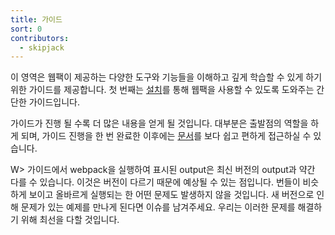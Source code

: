 ```yaml
---
title: 가이드
sort: 0
contributors:
  - skipjack
---
```


<!-- This section contains guides for understanding and mastering the wide variety of tools and features that webpack offers. The first is a simple guide that takes you through [installation](/guides/installation). -->
이 영역은 웹팩이 제공하는 다양한 도구와 기능들을 이해하고 깊게 학습할 수 있게 하기 위한 가이드를 제공합니다. 첫 번째는 [설치](/guides/installation)를 통해 웹팩을 사용할 수 있도록 도와주는 간단한 가이드입니다.

<!-- The guides get more and more advanced as you go on. Most serve as a starting point, and once completed you should feel more comfortable diving into the actual [documentation](/configuration). -->
가이드가 진행 될 수록 더 많은 내용을 얻게 될 것입니다. 대부분은 출발점의 역할을 하게 되며, 가이드 진행을 한 번 완료한 이후에는 [문서](/configuration)를 보다 쉽고 편하게 접근하실 수 있습니다.

<!-- The output shown from running webpack in the guides may differ slightly from the output of newer versions. This is to be expected. As long as the bundles look similar and run correctly, then there shouldn't be any issues. If you do come across an example that seems to be broken by a new version, please create an issue and we will do our best to resolve the discrepancy. -->
W> 가이드에서 webpack을 실행하여 표시된 output은 최신 버전의 output과 약간 다를 수 있습니다. 이것은 버전이 다르기 때문에 예상될 수 있는 점입니다. 번들이 비슷하게 보이고 올바르게 실행되는 한 어떤 문제도 발생하지 않을 것입니다. 새 버전으로 인해 문제가 있는 예제를 만나게 된다면 이슈를 남겨주세요. 우리는 이러한 문제를 해결하기 위해 최선을 다할 것입니다.